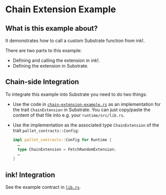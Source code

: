 # Chain Extension Example

## What is this example about?

It demonstrates how to call a custom Substrate function from ink!.

There are two parts to this example:

* Defining and calling the extension in ink!.
* Defining the extension in Substrate.

## Chain-side Integration

To integrate this example into Substrate you need to do two things:

* Use the code in [`chain-extension-example.rs`](runtime/chain-extension-example.rs)
  as an implementation for the trait `ChainExtension` in Substrate.
  You can just copy/paste the content of that file into e.g. your `runtime/src/lib.rs`.

* Use the implementation as the associated type `ChainExtension` of the trait
  `pallet_contracts::Config`:
  ```rust
  impl pallet_contracts::Config for Runtime {
    …
    type ChainExtension = FetchRandomExtension;
    …
  }
  ```

## ink! Integration

See the example contract in [`lib.rs`](lib.rs).

